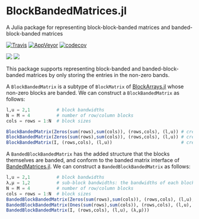# BlockBandedMatrices.jl
A Julia package for representing block-block-banded matrices and banded-block-banded matrices

[![Travis](https://travis-ci.org/JuliaMatrices/BlockBandedMatrices.jl.svg?branch=master)](https://travis-ci.org/JuliaMatrices/BlockBandedMatrices.jl)
[![AppVeyor](https://ci.appveyor.com/api/projects/status/github/JuliaMatrices/blockbandedmatrices-jl?svg=true)](https://ci.appveyor.com/project/dlfivefifty/blockbandedmatrices-jl/branch/master)
[![codecov](https://codecov.io/gh/JuliaMatrices/BlockBandedMatrices.jl/branch/master/graph/badge.svg)](https://codecov.io/gh/JuliaMatrices/BlockBandedMatrices.jl)


 [![](https://img.shields.io/badge/docs-stable-blue.svg)](https://JuliaMatrices.github.io/BlockBandedMatrices.jl/stable)
[![](https://img.shields.io/badge/docs-latest-blue.svg)](https://JuliaMatrices.github.io/BlockBandedMatrices.jl/latest)




This package supports representing block-banded and banded-block-banded matrices by only
storing the entries in the non-zero bands.


A `BlockBandedMatrix` is a subtype of `BlockMatrix` of [BlockArrays.jl](https://github.com/JuliaArrays/BlockArrays.jl)
whose non-zero blocks are banded. We can construct a `BlockBandedMatrix` as follows:
```julia
l,u = 2,1          # block bandwidths
N = M = 4          # number of row/column blocks
cols = rows = 1:N  # block sizes

BlockBandedMatrix(Zeros(sum(rows),sum(cols)), (rows,cols), (l,u)) # creates a block-banded matrix of zeros
BlockBandedMatrix(Zeros(sum(rows),sum(cols)), (rows,cols), (l,u)) # creates a block-banded matrix with ones in the non-zero entries
BlockBandedMatrix(I, (rows,cols), (l,u))                          # creates a block-banded  identity matrix
```

A `BandedBlockBandedMatrix` has the added structure that the blocks themselves are
banded, and conform to the banded matrix interface of [BandedMatrices.jl](https://github.com/JuliaMatrices/BandedMatrices.jl).
We can construct a `BandedBlockBandedMatrix` as follows:
```julia
l,u = 2,1          # block bandwidths
λ,μ = 1,2          # sub-block bandwidths: the bandwidths of each block
N = M = 4          # number of row/column blocks
cols = rows = 1:N  # block sizes
BandedBlockBandedMatrix(Zeros(sum(rows),sum(cols)), (rows,cols), (l,u), (λ,μ)) # creates a banded-block-banded matrix of zeros
BandedBlockBandedMatrix(Ones(sum(rows),sum(cols)), (rows,cols), (l,u), (λ,μ))  # creates a banded-block-banded matrix with ones in the non-zero entries
BandedBlockBandedMatrix(I, (rows,cols), (l,u), (λ,μ)))                         # creates a banded-block-banded identity matrix
```
